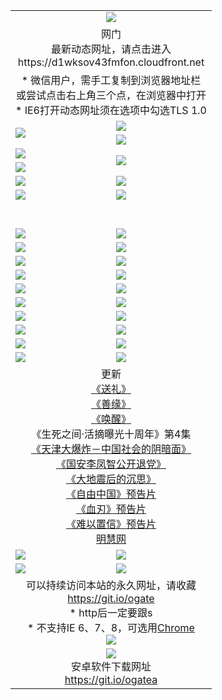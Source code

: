 ﻿<table>
  <tr></tr>
  <tr><td colspan=2 align=center><img src="https://cloud.githubusercontent.com/assets/11880933/13434984/f430fae2-e012-11e5-814f-c2df1e82b247.jpg" /></td></tr>
  <tr><td colspan=2 align=center>网门<br>最新动态网址，请点击进入
<br>https://d1wksov43fmfon.cloudfront.net
    </td>
  </tr>
  <tr>
    <td colspan=2 align=center>* 微信用户，需手工复制到浏览器地址栏<br>或尝试点击右上角三个点，在浏览器中打开
    <br>* IE6打开动态网址须在选项中勾选TLS 1.0</td>
  </tr>
  <tr>
    <td rowspan=2><a href="https://d1wksov43fmfon.cloudfront.net/ogUP.aspx?name=11DKC.mp4&list=11DKC" target="_blank"><img src="https://d1wksov43fmfon.cloudfront.net/Up/11DKC1.jpg" /></a></td> 
    <td><div><a href="https://d1wksov43fmfon.cloudfront.net/ogUP.aspx?name=LRWS.mp4&list=LRWS" target="_blank"><img src="https://d1wksov43fmfon.cloudfront.net/Up/LRWS.jpg" /></a></td>
   </tr>
  <tr>
    <td><a href="https://d1wksov43fmfon.cloudfront.net/ogNiceVedio.aspx" target="_blank"><img src="https://d1wksov43fmfon.cloudfront.net/Up/11TGKDY.jpg" /></a></td>
  </tr>
  <tr>
    <td><a href="https://d1wksov43fmfon.cloudfront.net/ogUP.aspx?name=JQR.mp4&count=2" target="_blank"><img src="https://d1wksov43fmfon.cloudfront.net/Up/JQR.jpg" /></a></td>   
    <td rowspan=2><a href="https://d1wksov43fmfon.cloudfront.net/ogUP.aspx?name=JP.mp4&count=9" target="_blank"><img src="https://d1wksov43fmfon.cloudfront.net/Up/JP.jpg" /></td>
  </tr>
  <tr>
    <td><a href="https://d1wksov43fmfon.cloudfront.net/ogUP.aspx?name=WH.mp4" target="_blank"><img src="https://d1wksov43fmfon.cloudfront.net/Up/WH.jpg" /></a></td>
  </tr>
  <tr>
    <td><a href="https://d1wksov43fmfon.cloudfront.net/ogUP.aspx?name=SSZJ.mp4&list=SSZJ" target="_blank"><img src="https://d1wksov43fmfon.cloudfront.net/Up/SSZJ.jpg" /></a></td>
    <td><a href="https://d1wksov43fmfon.cloudfront.net/ogUP.aspx?name=1XQK.mp4&count=13" target="_blank"><img src="https://d1wksov43fmfon.cloudfront.net/Up/1XQK.jpg" /></a</td>
  </tr>
  <tr>
    <td><a href="https://d1wksov43fmfon.cloudfront.net/ogUP.aspx?name=ZY.mp4&count=2015|16" target="_blank"><img src="https://d1wksov43fmfon.cloudfront.net/Up/ZY.jpg" /></a</td>
    <td><a href="https://d1wksov43fmfon.cloudfront.net/ogUP.aspx?name=XTFY.mp4&count=B|2,A|24" target="_blank"><img src="https://d1wksov43fmfon.cloudfront.net/Up/XTFY.jpg" /></a></td>
  </tr>
  <tr height="40">
  </tr>
  <tr>
    <td><a href="https://d1wksov43fmfon.cloudfront.net/ogUP.aspx?name=4SQQ.mp4&list=4SQQ" target="_blank"><img src="https://d1wksov43fmfon.cloudfront.net/Up/4SQQ0.jpg"/></a></td>
    <td><a href="https://d1wksov43fmfon.cloudfront.net/ogUP.aspx?name=4SHQ.mp4&list=4SHQ" target="_blank"><img src="https://d1wksov43fmfon.cloudfront.net/Up/4SHQ0.jpg"/></a></td>
  </tr>
  <tr>
    <td><a href="https://d1wksov43fmfon.cloudfront.net/ogUP.aspx?name=4SZG.mp4&list=4SZG" target="_blank"><img src="https://d1wksov43fmfon.cloudfront.net/Up/4SZG0.jpg"/></a></td>
    <td><a href="https://d1wksov43fmfon.cloudfront.net/ogUP.aspx?name=4SDJ.mp4&list=4SDJ" target="_blank"><img src="https://d1wksov43fmfon.cloudfront.net/Up/4SDJ0.jpg"/></a></td>
  </tr>
  <tr>
    <td><a href="https://d1wksov43fmfon.cloudfront.net/ogUP.aspx?name=4SGX.mp4&list=4SGX" target="_blank"><img src="https://d1wksov43fmfon.cloudfront.net/Up/4SGX0.jpg"/></a></td>
    <td><a href="https://d1wksov43fmfon.cloudfront.net/ogUP.aspx?name=4SHD.mp4&list=4SHD" target="_blank"><img src="https://d1wksov43fmfon.cloudfront.net/Up/4SHD0.jpg"/></a></td>
  </tr>
  <tr>
    <td><a href="https://d1wksov43fmfon.cloudfront.net/ogUP.aspx?name=4CTX.mp4&list=4CTX" target="_blank"><img src="https://d1wksov43fmfon.cloudfront.net/Up/4CTX0.jpg"/></a></td>
    <td><a href="https://d1wksov43fmfon.cloudfront.net/ogUP.aspx?name=4CWZ.mp4&list=4CWZ" target="_blank"><img src="https://d1wksov43fmfon.cloudfront.net/Up/4CWZ0.jpg"/></a></td>
  </tr>
  <tr>
    <td><a href="https://d1wksov43fmfon.cloudfront.net/onUP.aspx?name=https://d25hxnyejux8es.cloudfront.net/" target="_blank"><img src="https://d1wksov43fmfon.cloudfront.net/Up/0DTW.jpg"/></a></td>
    <td><a href="https://d1wksov43fmfon.cloudfront.net/onUP.aspx?name=https://d240ns8up8earz.cloudfront.net/acenter/" target="_blank"><img src="https://d1wksov43fmfon.cloudfront.net/Up/0TDW.jpg" /></a></td>
  </tr>
  <tr>
    <td><a href="https://d1wksov43fmfon.cloudfront.net/onUP.aspx?name=https://d4508d6vomz2p.cloudfront.net/gb/nsc413.htm" target="_blank"><img src="https://d1wksov43fmfon.cloudfront.net/Up/0DJY.jpg" /></a></td>
    <td><a href="https://d1wksov43fmfon.cloudfront.net/onUP.aspx?name=https://d3bxwq7vzudb5l.cloudfront.net/xtr/gb/prog204.html" target="_blank"><img src="https://d1wksov43fmfon.cloudfront.net/Up/0XTR.jpg" /></a></td>
  </tr>
  <tr>
    <td><a href="https://d1wksov43fmfon.cloudfront.net/onUP.aspx?name=https://d3aj00iefsmfgc.cloudfront.net/" target="_blank"><img src="https://d1wksov43fmfon.cloudfront.net/Up/0MHW.jpg" /></a></td>
    <td><a href="https://d1wksov43fmfon.cloudfront.net/onUP.aspx?name=https://d1sbg9daat0zu5.cloudfront.net/" target="_blank"><img src="https://d1wksov43fmfon.cloudfront.net/Up/0ZJW.jpg" /></a></td>
  </tr>
  <tr>
    <td><a href="https://d1wksov43fmfon.cloudfront.net/ogUP.aspx?name=0FG.zip" target="_blank"><img src="https://d1wksov43fmfon.cloudfront.net/Up/0FG.jpg" /></a></td>
    <td><a href="https://d1wksov43fmfon.cloudfront.net/ogUP.aspx?name=0FGA.apk" target="_blank"><img src="https://d1wksov43fmfon.cloudfront.net/Up/0FGA.jpg" /></a></td>
  </tr>
  <tr>
    <td><a href="https://d1wksov43fmfon.cloudfront.net/ogUP.aspx?name=0U.zip" target="_blank"><img src="https://d1wksov43fmfon.cloudfront.net/Up/0U.jpg" /></a></td>
    <td><a href="https://d1wksov43fmfon.cloudfront.net/ogUP.aspx?name=0UA.apk" target="_blank"><img src="https://d1wksov43fmfon.cloudfront.net/Up/0UA.jpg" /></a></td>
  </tr>
  <tr>
    <td><a href="https://d1wksov43fmfon.cloudfront.net/ogUP.aspx?name=0iPPOTV.zip" target="_blank"><img src="https://d1wksov43fmfon.cloudfront.net/Up/0iPPOTV.jpg" /></a></td>
    <td><a href="https://d1wksov43fmfon.cloudfront.net/ogUP.aspx?name=0iNTD.apk" target="_blank"><img src="https://d1wksov43fmfon.cloudfront.net/Up/0iNTD.jpg" /></a></td>
  </tr>
  <tr>
    <td colspan=2 align=center>更新<br>
      <a href="https://d1wksov43fmfon.cloudfront.net/ogUP.aspx?name=4ESL.mp4" target="_blank">《送礼》</a><br>
      <a href="https://d1wksov43fmfon.cloudfront.net/ogUP.aspx?name=4ESY.mp4" target="_blank">《善缘》</a><br>
      <a href="https://d1wksov43fmfon.cloudfront.net/ogUP.aspx?name=4EHX.mp4" target="_blank">《唤醒》</a><br>
      《生死之间·活摘曝光十周年》第4集</a><br>
      <a href="https://d1wksov43fmfon.cloudfront.net/ogUP.aspx?name=4TJDBZ.mp4" target="_blank">《天津大爆炸－中国社会的阴暗面》</a><br>
      <a href="https://d1wksov43fmfon.cloudfront.net/ogUP.aspx?name=4LFZ.mp4" target="_blank">《国安李凤智公开退党》</a><br>
      <a href="https://d1wksov43fmfon.cloudfront.net/ogUP.aspx?name=4DDZHDCS.mp4" target="_blank">《大地震后的沉思》</a><br>
      <a href="https://d1wksov43fmfon.cloudfront.net/ogUP.aspx?name=11ZYZG0.mp4" target="_blank">《自由中国》预告片</a><br>
      <a href="https://d1wksov43fmfon.cloudfront.net/ogUP.aspx?name=11XR.mp4" target="_blank">《血刃》预告片</a><br>
      <a href="https://d1wksov43fmfon.cloudfront.net/ogUP.aspx?name=11NYZX.mp4&count=2" target="_blank">《难以置信》预告片</a><br>
      <a href="https://d1wksov43fmfon.cloudfront.net/onUP.aspx?name=https://www.minghui.org/" target="_blank">明慧网</a></td>
    </td>
  </tr>
  <tr>
    <td><a href="https://d1wksov43fmfon.cloudfront.net/ogNice.aspx" target="_blank"><img src="https://cloud.githubusercontent.com/assets/11880933/13720378/f84bb392-e841-11e5-8739-815049dd6ff8.jpg" /></a></td>
    <td><a href="https://d1wksov43fmfon.cloudfront.net/onCO.aspx?ob=600事物&op=增删改&args=WH1~%23类型6新闻%7c%23类型6评论&mode=" target="_blank"><img src="https://cloud.githubusercontent.com/assets/11880933/13720380/04d76a16-e842-11e5-8833-e627daa88802.jpg" /></a></td> 
  </tr>
  <tr>
    <td><a href="https://d1wksov43fmfon.cloudfront.net/ogDY.aspx" target="_blank"><img src="https://cloud.githubusercontent.com/assets/11880933/13720384/11817090-e842-11e5-9571-7dc2f1af9f42.jpg" /></a></td>
    <td><a href="https://d1wksov43fmfon.cloudfront.net/ogST.aspx" target="_blank"><img src="https://cloud.githubusercontent.com/assets/11880933/13720385/1467ea3c-e842-11e5-86df-c96c9a556aaf.jpg" /></a></td> 
  </tr>
  <!--tr>
    <td colspan=2 align=center>
      <微信可扫描以下临时二维码<br/>https://bit.ly/1mBQHW8<br/><a href="https://d1wksov43fmfon.cloudfront.net/Up/0WMGDL3.png" target="_blank"><img src="https://d1wksov43fmfon.cloudfront.net/Up/0WMGD3.png"/></a>
  </tr-->
  <tr>
    <td colspan=2 align=center>可以持续访问本站的永久网址，请收藏<br/><a href="https://git.io/ogate" target="_blank">https://git.io/ogate</a><br/>* http后一定要跟s<br/>* 不支持IE 6、7、8，可选用<a href="http://www.odisk.org/Upload/0ChromePortable.zip">Chrome</a><br/><a href="https://d1wksov43fmfon.cloudfront.net/Up/0WMGDL2.png" target="_blank"><img src="https://d1wksov43fmfon.cloudfront.net/Up/0WMGD2.png"/></a></td>
  </tr>
  <tr>
    <td colspan=2 align=center><a href="https://d1wksov43fmfon.cloudfront.net/ogUP.aspx?name=0oGate.apk" target="_blank"><img src="https://cloud.githubusercontent.com/assets/11880933/13720399/75e143ee-e842-11e5-9f0a-1421f423c80f.jpg" /></a><br>安卓软件下载网址<br><a href="https://git.io/ogatea">https://git.io/ogatea</a></td>
  </tr>
  <!--tr>
    <td colspan=2 align=center>可能失效的动态网址
    </td>
  </tr-->
</table>
